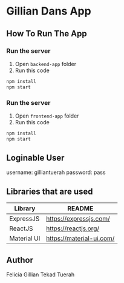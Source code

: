 # Gillian Dans App

## How To Run The App
### Run the server
1. Open `backend-app` folder
2. Run this code
```sh
npm install
npm start
```

### Run the server
1. Open `frontend-app` folder
2. Run this code
```sh
npm install
npm start
```
## Loginable User
username: gilliantuerah
password: pass
## Libraries that are used
| Library | README |
| ------- | ------ |
| ExpressJS | https://expressjs.com/ |
| ReactJS | https://reactjs.org/ |
| Material UI | https://material-ui.com/ |

## Author
Felicia Gillian Tekad Tuerah
